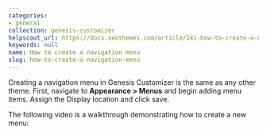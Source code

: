 ```yaml
---
categories:
- general
collection: genesis-customizer
helpscout_url: https://docs.seothemes.com/article/241-how-to-create-a-navigation-menu
keywords: null
name: How to create a navigation menu
slug: how-to-create-a-navigation-menu
---
```

Creating a navigation menu in Genesis Customizer is the same as any other
theme. First, navigate to **Appearance > Menus** and begin adding menu items.
Assign the Display location and click save.

The following video is a walkthrough demonstrating how to create a new menu:

